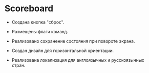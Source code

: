 # Scoreboard

- Создана кнопка "сброс".

- Размещены флаги команд.

- Реализовано сохранение состояния при повороте экрана.

- Создан дизайн для горизонтальной ориентации.

- Реализована локализация для англоязычных и русскоязычных стран.
